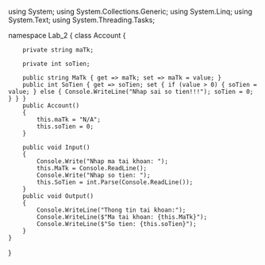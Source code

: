using System;
using System.Collections.Generic;
using System.Linq;
using System.Text;
using System.Threading.Tasks;

namespace Lab_2
{
    class Account
    {

        private string maTk;

        private int soTien;

        public string MaTk { get => maTk; set => maTk = value; }
        public int SoTien { get => soTien; set { if (value > 0) { soTien = value; } else { Console.WriteLine("Nhap sai so tien!!!"); soTien = 0; } } }
        public Account()
        {
            this.maTk = "N/A";
            this.soTien = 0;
        }

        public void Input()
        {
            Console.Write("Nhap ma tai khoan: ");
            this.MaTk = Console.ReadLine();
            Console.Write("Nhap so tien: ");
            this.SoTien = int.Parse(Console.ReadLine());
        }
        public void Output()
        {
            Console.WriteLine("Thong tin tai khoan:");
            Console.WriteLine($"Ma tai khoan: {this.MaTk}");
            Console.WriteLine($"So tien: {this.soTien}");
        }
    }
}
